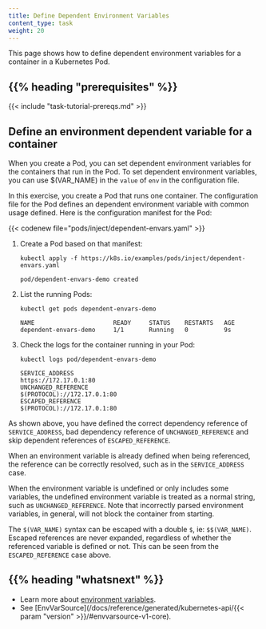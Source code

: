 ```yaml
---
title: Define Dependent Environment Variables
content_type: task
weight: 20
---
```


<!-- overview -->

This page shows how to define dependent environment variables for a container
in a Kubernetes Pod.


## {{% heading "prerequisites" %}}


{{< include "task-tutorial-prereqs.md" >}}


<!-- steps -->

## Define an environment dependent variable for a container

When you create a Pod, you can set dependent environment variables for the containers that run in the Pod. To set dependent environment variables, you can use $(VAR_NAME) in the `value` of `env` in the configuration file.

In this exercise, you create a Pod that runs one container. The configuration
file for the Pod defines an dependent environment variable with common usage defined. Here is the configuration manifest for the
Pod:

{{< codenew file="pods/inject/dependent-envars.yaml" >}}

1. Create a Pod based on that manifest:

    ```shell
    kubectl apply -f https://k8s.io/examples/pods/inject/dependent-envars.yaml
    ```
    ```
    pod/dependent-envars-demo created
    ```

2. List the running Pods:

    ```shell
    kubectl get pods dependent-envars-demo
    ```
    ```
    NAME                      READY     STATUS    RESTARTS   AGE
    dependent-envars-demo     1/1       Running   0          9s
    ```

3. Check the logs for the container running in your Pod:

    ```shell
    kubectl logs pod/dependent-envars-demo
    ```
    ```
    SERVICE_ADDRESS
    https://172.17.0.1:80
    UNCHANGED_REFERENCE
    $(PROTOCOL)://172.17.0.1:80
    ESCAPED_REFERENCE
    $(PROTOCOL)://172.17.0.1:80
    ```

As shown above, you have defined the correct dependency reference of `SERVICE_ADDRESS`, bad dependency reference of `UNCHANGED_REFERENCE` and skip dependent references of `ESCAPED_REFERENCE`.

When an environment variable is already defined when being referenced,
the reference can be correctly resolved, such as in the `SERVICE_ADDRESS` case.

When the environment variable is undefined or only includes some variables, the undefined environment variable is treated as a normal string, such as `UNCHANGED_REFERENCE`. Note that incorrectly parsed environment variables, in general, will not block the container from starting.

The `$(VAR_NAME)` syntax can be escaped with a double `$`, ie: `$$(VAR_NAME)`.
Escaped references are never expanded, regardless of whether the referenced variable
is defined or not. This can be seen from the `ESCAPED_REFERENCE` case above.

## {{% heading "whatsnext" %}}


* Learn more about [environment variables](/docs/tasks/inject-data-application/environment-variable-expose-pod-information/).
* See [EnvVarSource](/docs/reference/generated/kubernetes-api/{{< param "version" >}}/#envvarsource-v1-core).

